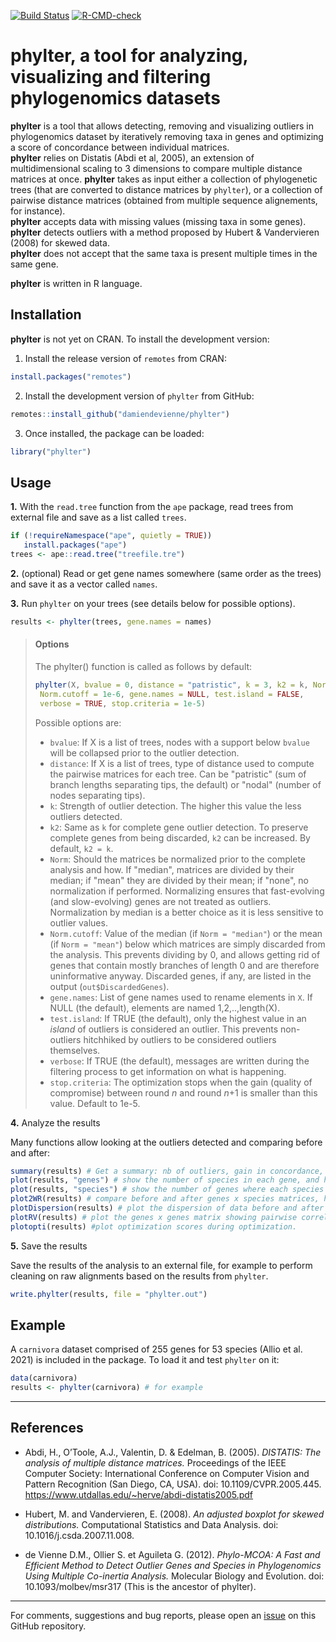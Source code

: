 [![Build Status](https://travis-ci.com/damiendevienne/phylter.svg?branch=master)](https://travis-ci.com/damiendevienne/phylter)
[![R-CMD-check](https://github.com/damiendevienne/phylter/workflows/R-CMD-check/badge.svg)](https://github.com/damiendevienne/phylter/actions)
# phylter, a tool for analyzing, visualizing and filtering phylogenomics datasets

**phylter** is a tool that allows detecting, removing and visualizing outliers in phylogenomics dataset by iteratively removing taxa in genes and optimizing a score of concordance between individual matrices.   
**phylter** relies on Distatis (Abdi et al, 2005), an extension of multidimensional scaling to 3 dimensions to compare multiple distance matrices at once. 
**phylter** takes as input either a collection of phylogenetic trees (that are converted to distance matrices by `phylter`), or a collection of pairwise distance matrices (obtained from multiple sequence alignements, for instance).  
**phylter** accepts data with missing values (missing taxa in some genes).  
**phylter** detects outliers with a method proposed by Hubert & Vandervieren (2008) for skewed data.  
**phylter** does not accept that the same taxa is present multiple times in the same gene. 

**phylter** is written in R language.


## Installation
**phylter** is not yet on CRAN. To install the development version:    

1. Install the release version of `remotes` from CRAN:
```R
install.packages("remotes")
```

2. Install the development version of `phylter` from GitHub:
```R
remotes::install_github("damiendevienne/phylter")

```
3. Once installed, the package can be loaded:
```R
library("phylter")
```

## Usage
**1.** With the `read.tree` function from the `ape` package, read trees from external file and save as a list called `trees`.
```R
if (!requireNamespace("ape", quietly = TRUE))
   install.packages("ape")
trees <- ape::read.tree("treefile.tre")
```

**2.** (optional) Read or get gene names somewhere (same order as the trees) and save it as a vector called `names`.

**3.** Run `phylter` on your trees (see details below for possible options).
```R
results <- phylter(trees, gene.names = names)

```
>#### Options
>The phylter() function is called as follows by default:
>```R
>phylter(X, bvalue = 0, distance = "patristic", k = 3, k2 = k, Norm = "median", 
>  Norm.cutoff = 1e-6, gene.names = NULL, test.island = FALSE, 
>  verbose = TRUE, stop.criteria = 1e-5)
>```
>
>Possible options are:
>- `bvalue`: If X is a list of trees, nodes with a support below `bvalue` will be collapsed prior to the outlier detection.
>- `distance`: If X is a list of trees, type of distance used to compute the pairwise matrices for each tree. Can be "patristic" (sum of branch lengths separating tips, the default) or "nodal" (number of nodes separating tips).
>- `k`: Strength of outlier detection. The higher this value the less outliers detected.
>- `k2`: Same as `k` for complete gene outlier detection. To preserve complete genes from being discarded, `k2` can be increased. By default, `k2 = k`.
>- `Norm`:  Should the matrices be normalized prior to the complete analysis and how. If "median", matrices are divided by their median; if "mean" they are divided by their mean; if "none", no normalization if performed. Normalizing ensures that fast-evolving (and slow-evolving) genes are not treated as outliers. Normalization by median is a better choice as it is less sensitive to outlier values.
>- `Norm.cutoff`: Value of the median (if `Norm = "median"`) or the mean (if `Norm = "mean"`) below which matrices are simply discarded from the analysis. This prevents dividing by 0, and allows getting rid of genes that contain mostly branches of length 0 and are therefore uninformative anyway. Discarded genes, if any, are listed in the output (`out$DiscardedGenes`).
>- `gene.names`: List of gene names used to rename elements in `X`. If NULL (the default), elements are named 1,2,..,length(X).
>- `test.island`: If TRUE (the default), only the highest value in an *island* of outliers is considered an outlier. This prevents non-outliers hitchhiked by outliers to be considered outliers themselves.
>- `verbose`: If TRUE (the default), messages are written during the filtering process to get information on what is happening.
>- `stop.criteria`: The optimization stops when the gain (quality of compromise) between round *n* and round *n*+1 is smaller than this value. Default to 1e-5.

**4.** Analyze the results

Many functions allow looking at the outliers detected and comparing before and after:

```R
summary(results) # Get a summary: nb of outliers, gain in concordance, etc.
plot(results, "genes") # show the number of species in each gene, and how many per gene are outliers
plot(results, "species") # show the number of genes where each species is found, and how many are outliers
plot2WR(results) # compare before and after genes x species matrices, highlighting missing data and outliers identified. (not efficient for large datasets)
plotDispersion(results) # plot the dispersion of data before and after outlier removal. One dot represents one gene x species association.
plotRV(results) # plot the genes x genes matrix showing pairwise correlation between genes.
plotopti(results) #plot optimization scores during optimization.
``` 

**5.** Save the results

Save the results of the analysis to an external file, for example to perform cleaning on raw alignments based on the results from `phylter`.
```R
write.phylter(results, file = "phylter.out")
```


## Example
A `carnivora` dataset comprised of 255 genes for 53 species (Allio et al. 2021) is included in the package. To load it and test `phylter` on it: 
```R
data(carnivora)
results <- phylter(carnivora) # for example
```
   
   
---
## References

- Abdi, H., O’Toole, A.J., Valentin, D. & Edelman, B. (2005). *DISTATIS: The analysis of multiple distance matrices.* Proceedings of the IEEE Computer Society: International Conference on Computer Vision and Pattern Recognition (San Diego, CA, USA). doi: 10.1109/CVPR.2005.445. https://www.utdallas.edu/~herve/abdi-distatis2005.pdf

- Hubert, M. and Vandervieren, E. (2008). *An adjusted boxplot for skewed distributions.* Computational Statistics and Data Analysis. doi: 10.1016/j.csda.2007.11.008. 

- de Vienne D.M., Ollier S. et Aguileta G. (2012). *Phylo-MCOA: A Fast and Efficient Method to Detect Outlier Genes and Species in Phylogenomics Using Multiple Co-inertia Analysis.* Molecular Biology and Evolution. doi: 10.1093/molbev/msr317 (This is the ancestor of phylter).


---
For comments, suggestions and bug reports, please open an [issue](https://github.com/damiendevienne/phylter/issues) on this GitHub repository.


